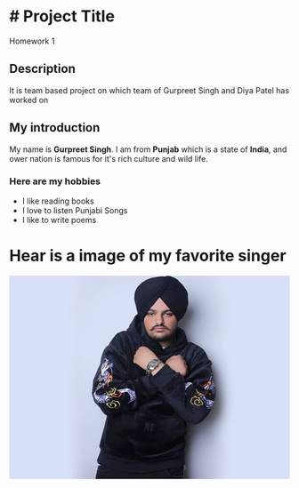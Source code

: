 # # Project Title
Homework 1
## Description
It is team based project on which team of Gurpreet Singh and Diya Patel has worked on 
## My introduction
My name is **Gurpreet Singh**. I am from **Punjab** which is a state of **India**, and ower nation is famous for it's rich culture and wild life. 
### Here are my hobbies
- I like reading books 
- I love to listen Punjabi Songs
- I like to write poems
# Hear is a image of my favorite singer
![Sirsidhumoosewala](image/Punjabi-singer-and-Congress-leader-Sidhu-Moose-Wala-shot-dead-a-day-after-security-withdrawn-2.jpg)
